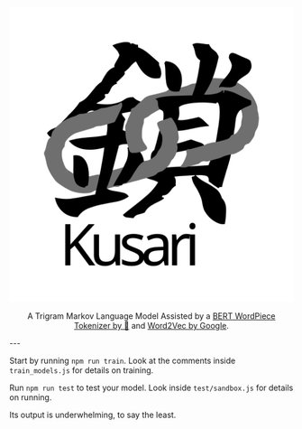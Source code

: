 <div align="center">
	<img src="media/logo.svg" alt="Kusari Logo"/>
	<br>
	<p>A Trigram Markov Language Model Assisted by a <a href="https://github.com/huggingface/tokenizers">BERT WordPiece Tokenizer by 🤗</a> and <a href="https://code.google.com/archive/p/word2vec/">Word2Vec by Google</a>.</p>
</div>
---

Start by running `npm run train`. Look at the comments inside `train_models.js` for details on training.

Run `npm run test` to test your model. Look inside `test/sandbox.js` for details on running.

Its output is underwhelming, to say the least.